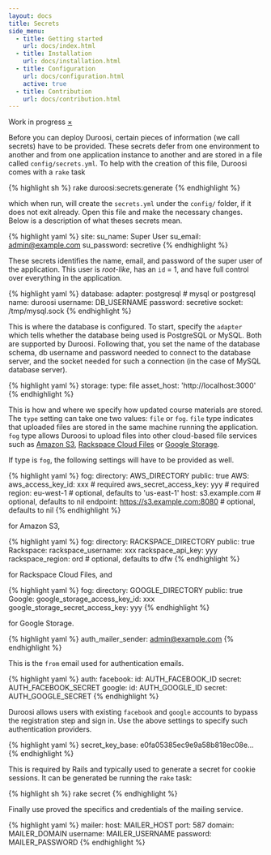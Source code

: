 ```yaml
---
layout: docs
title: Secrets
side_menu:
  - title: Getting started
    url: docs/index.html
  - title: Installation
    url: docs/installation.html
  - title: Configuration
    url: docs/configuration.html
    active: true
  - title: Contribution
    url: docs/contribution.html
---
```


<div data-alert class="alert-box warning radius">
  <i class="fa fa-exclamation-triangle"></i> Work in progress
  <a href="#" class="close">&times;</a>
</div>

Before you can deploy Duroosi, certain pieces of information (we call secrets) have to be provided. These secrets defer from one environment to another and from one application instance to another and are stored in a file called `config/secrets.yml`. To help with the creation of this file, Duroosi comes with a `rake` task

{% highlight sh %}
rake duroosi:secrets:generate
{% endhighlight %}

which when run, will create the `secrets.yml` under the `config/` folder, if it does not exit already. Open this file and make the necessary changes. Below is a description of what theses secrets mean.

{% highlight yaml %}
  site:
    su_name: Super User
    su_email: admin@example.com
    su_password: secretive
{% endhighlight %}

These secrets identifies the name, email, and password of the super user of the application. This user is *root-like*, has an `id` = 1, and have full control over everything in the application.

{% highlight yaml %}
  database:
    adapter: postgresql # mysql or postgresql
    name: duroosi
    username: DB_USERNAME
    password: secretive
    socket: /tmp/mysql.sock
{% endhighlight %}

This is where the database is configured. To start, specify the `adapter` which tells whether the database being used is PostgreSQL or MySQL. Both are supported by Duroosi. Following that, you set the name of the database schema, db username and password needed to connect to the database server, and the socket needed for such a connection (in the case of MySQL database server).

{% highlight yaml %}
  storage:
    type: file
    asset_host: 'http://localhost:3000'
{% endhighlight %}

This is how and where we specify how updated course materials are stored. The `type` setting can take one two values: `file` or `fog`. `file` type indicates that uploaded files are stored in the same machine running the application. `fog` type allows Duroosi to upload files into other cloud-based file services such as [Amazon S3](http://aws.amazon.com/s3/), [Rackspace Cloud Files](http://www.rackspace.com/cloud/files/) or [Google Storage](https://cloud.google.com/storage/).

If type is `fog`, the following settings will have to be provided as well.

{% highlight yaml %}
    fog:
      directory: AWS_DIRECTORY
      public: true
      AWS:
        aws_access_key_id: xxx                 # required
        aws_secret_access_key: yyy             # required
        region: eu-west-1                      # optional, defaults to 'us-east-1'
        host: s3.example.com                   # optional, defaults to nil
        endpoint: https://s3.example.com:8080  # optional, defaults to nil
{% endhighlight %}

for Amazon S3,

{% highlight yaml %}
    fog:
      directory: RACKSPACE_DIRECTORY
      public: true
      Rackspace:
        rackspace_username: xxx
        rackspace_api_key: yyy
        rackspace_region: ord                # optional, defaults to dfw
{% endhighlight %}

for Rackspace Cloud Files, and

{% highlight yaml %}
    fog:
      directory: GOOGLE_DIRECTORY
      public: true
      Google:
        google_storage_access_key_id: xxx
        google_storage_secret_access_key: yyy
{% endhighlight %}

for Google Storage.

{% highlight yaml %}
  auth_mailer_sender: admin@example.com
{% endhighlight %}

This is the `from` email used for authentication emails. 

{% highlight yaml %}
  auth: 
    facebook:
      id: AUTH_FACEBOOK_ID
      secret: AUTH_FACEBOOK_SECRET
    google:
      id: AUTH_GOOGLE_ID
      secret: AUTH_GOOGLE_SECRET
{% endhighlight %}

Duroosi allows users with existing `facebook` and `google` accounts to bypass the registration step and sign in. Use the above settings to specify such authentication providers. 

{% highlight yaml %}
  secret_key_base: e0fa05385ec9e9a58b818ec08e...
{% endhighlight %}

This is required by Rails and typically used to generate a secret for cookie sessions. It can be generated be running the `rake` task:

{% highlight sh %}
rake secret
{% endhighlight %}

Finally use proved the specifics and credentials of the mailing service.

{% highlight yaml %}
  mailer:
    host: MAILER_HOST
    port: 587
    domain: MAILER_DOMAIN
    username: MAILER_USERNAME
    password: MAILER_PASSWORD
{% endhighlight %}
